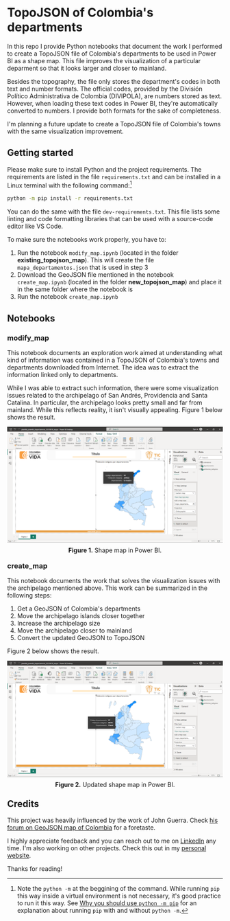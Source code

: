 # TopoJSON of Colombia's departments

In this repo I provide Python notebooks that document the work I performed to create a TopoJSON file of Colombia's departments to be used in Power BI as a shape map. This file improves the visualization of a particular deparment so that it looks larger and closer to mainland.

Besides the topography, the file only stores the department's codes in both text and number formats. The official codes, provided by the División Político Administrativa de Colombia (DIVIPOLA), are numbers stored as text. However, when loading these text codes in Power BI, they're automatically converted to numbers. I provide both formats for the sake of completeness.

I'm planning a future update to create a TopoJSON file of Colombia's towns with the same visualization improvement.

## Getting started

Please make sure to install Python and the project requirements. The requirements are listed in the file `requirements.txt` and can be installed in a Linux terminal with the following command:[^1]

[^1]: Note the `python -m` at the beggining of the command. While running `pip` this way inside a virtual environment is not necessary, it's good practice to run it this way. See [Why you should use `python -m pip`](https://snarky.ca/why-you-should-use-python-m-pip/) for an explanation about running `pip` with and without `python -m`.

```bash
python -m pip install -r requirements.txt
```

You can do the same with the file `dev-requirements.txt`. This file lists some linting and code formatting libraries that can be used with a source-code editor like VS Code.

To make sure the notebooks work properly, you have to:

1. Run the notebook `modify_map.ipynb` (located in the folder **existing_topojson_map**). This will create the file `mapa_departamentos.json` that is used in step 3
2. Download the GeoJSON file mentioned in the notebook `create_map.ipynb` (located in the folder **new_topojson_map**) and place it in the same folder where the notebook is
3. Run the notebook `create_map.ipynb`

## Notebooks

### modify_map

This notebook documents an exploration work aimed at understanding what kind of information was contained in a TopoJSON of Colombia's towns and departments downloaded from Internet. The idea was to extract the information linked only to departments.

While I was able to extract such information, there were some visualization issues related to the archipelago of San Andrés, Providencia and Santa Catalina. In particular, the archipelago looks pretty small and far from mainland. While this reflects reality, it isn't visually appealing. Figure 1 below shows the result.

<p style="line-height:0.5" align="center">
    <img src="images/dashboard_departments.png" />
</p>
<p style="line-height:0.5" align="center"><b>Figure 1.</b> Shape map in Power BI.</p>

### create_map

This notebook documents the work that solves the visualization issues with the archipelago mentioned above. This work can be summarized in the following steps:

1. Get a GeoJSON of Colombia's departments
2. Move the archipelago islands closer together
3. Increase the archipelago size
4. Move the archipelago closer to mainland
5. Convert the updated GeoJSON to TopoJSON

Figure 2 below shows the result.

<p style="line-height:0.5" align="center">
    <img src="images/dashboard_departments_r.png" />
</p>
<p style="line-height:0.5" align="center"><b>Figure 2.</b> Updated shape map in Power BI.</p>

## Credits

This project was heavily influenced by the work of John Guerra. Check [his forum on GeoJSON map of Colombia](https://gist.github.com/john-guerra/43c7656821069d00dcbc) for a foretaste.

I highly appreciate feedback and you can reach out to me on [LinkedIn](https://bit.ly/jaime-linkedin) any time. I'm also working on other projects. Check this out in my [personal website](https://bit.ly/jaime-website).

Thanks for reading!
